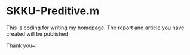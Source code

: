# SKKU-Preditive.m

This is coding for writing my homepage.
The report and article you have created will be published

Thank you~!
